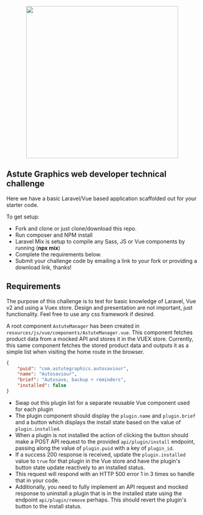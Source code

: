 <p align="center"><a href="https://laravel.com" target="_blank"><img src="https://raw.githubusercontent.com/laravel/art/master/logo-lockup/5%20SVG/2%20CMYK/1%20Full%20Color/laravel-logolockup-cmyk-red.svg" width="400"></a></p>


## Astute Graphics web developer technical challenge

Here we have a basic Laravel/Vue based application scaffolded out for your starter code.

To get setup:
- Fork and clone or just clone/download this repo.
- Run composer and NPM install
- Laravel Mix is setup to compile any Sass, JS or Vue components by running (**npx mix**)
- Complete the requirements below.
- Submit your challenge code by emailing a link to your fork or providing a download link, thanks!


## Requirements
The purpose of this challenge is to test for basic knowledge of Laravel, Vue v2 and using a Vuex store. Design and presentation are not important, just functionality. Feel free to use any css framework if desired.


A root component `AstuteManager` has been created in `resources/js/vue/components/AstuteManager.vue`.
This component fetches product data from a mocked API and stores it in the VUEX store. 
Currently, this same component fetches the stored product data and outputs it as a simple list when visiting the home route in the browser.

```json
{
    "puid": "com.astutegraphics.autosaviour",
    "name": "Autosaviour",
    "brief": "Autosave, backup + reminders",
    "installed": false
}
```


- Swap out this plugin list for a separate reusable Vue component used for each plugin
- The plugin component should display the `plugin.name` and `plugin.brief` and a button which displays the install state based on the value of `plugin.installed`.
- When a plugin is not installed the action of clicking the button should make a POST API request to the provided `api/plugin/install` endpoint, passing along the value of `plugin.puid` with a key of `plugin_id`.
- If a success 200 response is received, update the `plugin.installed` value to `true` for that plugin in the Vue store and have the plugin's button state update reactively to an installed status.
- This request will respond with an HTTP 500 error 1 in 3 times so handle that in your code.
- Additionally, you need to fully implement an API request and mocked response to uninstall a plugin that is in the installed state using the endpoint `api/plugin/remove` perhaps. This should revert the plugin's button to the install status.


